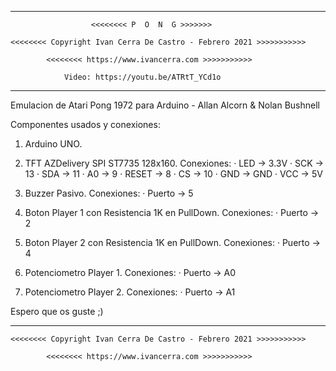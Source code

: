 ************************************************************************

                      <<<<<<<< P  O  N  G >>>>>>>
 
    <<<<<<<< Copyright Ivan Cerra De Castro - Febrero 2021 >>>>>>>>>>>
 
            <<<<<<<< https://www.ivancerra.com >>>>>>>>>>>

                Video: https://youtu.be/ATRtT_YCd1o
 
 ************************************************************************
 
 Emulacion de Atari Pong 1972 para Arduino - Allan Alcorn  & Nolan Bushnell
 
 Componentes usados y conexiones:
 
 1. Arduino UNO.
 
 2. TFT AZDelivery SPI ST7735 128x160.
    Conexiones: 
        · LED -> 3.3V
        · SCK -> 13
        · SDA -> 11
        · A0 -> 9
        · RESET -> 8
        · CS -> 10
        · GND -> GND
        · VCC -> 5V
 
 3. Buzzer Pasivo. 
    Conexiones:
        · Puerto -> 5
 
 4. Boton Player 1 con Resistencia 1K en PullDown.
    Conexiones:
        · Puerto -> 2
 
 5. Boton Player 2 con Resistencia 1K en PullDown.
    Conexiones:
        · Puerto -> 4
 
 6. Potenciometro Player 1.
    Conexiones:
        · Puerto -> A0
 
 7. Potenciometro Player 2.
    Conexiones:
        · Puerto -> A1


Espero que os guste ;)


************************************************************************

    <<<<<<<< Copyright Ivan Cerra De Castro - Febrero 2021 >>>>>>>>>>>
 
            <<<<<<<< https://www.ivancerra.com >>>>>>>>>>>